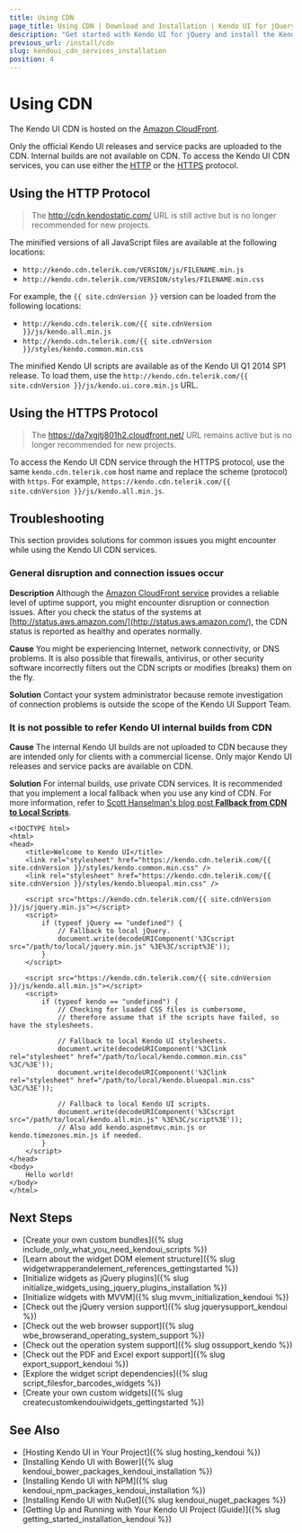 ```yaml
---
title: Using CDN
page_title: Using CDN | Download and Installation | Kendo UI for jQuery
description: "Get started with Kendo UI for jQuery and install the Kendo UI widgets by using the Kendo UI CDN services."
previous_url: /install/cdn
slug: kendoui_cdn_services_installation
position: 4
---
```


# Using CDN

The Kendo UI CDN is hosted on the [Amazon CloudFront](https://aws.amazon.com/cloudfront/).

Only the official Kendo UI releases and service packs are uploaded to the CDN. Internal builds are not available on CDN. To access the Kendo UI CDN services, you can use either the [HTTP](#using-the-http-protocol) or the [HTTPS](#using-the-https-protocol) protocol.

## Using the HTTP Protocol

> The http://cdn.kendostatic.com/ URL is still active but is no longer recommended for new projects.

The minified versions of all JavaScript files are available at the following locations:
* `http://kendo.cdn.telerik.com/VERSION/js/FILENAME.min.js`
* `http://kendo.cdn.telerik.com/VERSION/styles/FILENAME.min.css`

For example, the `{{ site.cdnVersion }}` version can be loaded from the following locations:  
* `http://kendo.cdn.telerik.com/{{ site.cdnVersion }}/js/kendo.all.min.js`
* `http://kendo.cdn.telerik.com/{{ site.cdnVersion }}/styles/kendo.common.min.css`

The minified Kendo UI scripts are available as of the Kendo UI Q1 2014 SP1 release. To load them, use the `http://kendo.cdn.telerik.com/{{ site.cdnVersion }}/js/kendo.ui.core.min.js` URL.

## Using the HTTPS Protocol

> The https://da7xgjtj801h2.cloudfront.net/ URL remains active but is no longer recommended for new projects.

To access the Kendo UI CDN service through the HTTPS protocol, use the same `kendo.cdn.telerik.com` host name and replace the scheme (protocol) with `https`. For example, `https://kendo.cdn.telerik.com/{{ site.cdnVersion }}/js/kendo.all.min.js`.

## Troubleshooting

This section provides solutions for common issues you might encounter while using the Kendo UI CDN services.

### General disruption and connection issues occur

**Description** Although the [Amazon CloudFront service](https://aws.amazon.com/cloudfront/) provides a reliable level of uptime support, you might encounter disruption or connection issues. After you check the status of the systems at [http://status.aws.amazon.com/](http://status.aws.amazon.com/), the CDN status is reported as healthy and operates normally.

**Cause** You might be experiencing Internet, network connectivity, or DNS problems. It is also possible that firewalls, antivirus, or other security software incorrectly filters out the CDN scripts or modifies (breaks) them on the fly.

**Solution** Contact your system administrator because remote investigation of connection problems is outside the scope of the Kendo UI Support Team.

### It is not possible to refer Kendo UI internal builds from CDN

**Cause** The internal Kendo UI builds are not uploaded to CDN because they are intended only for clients with a commercial license. Only major Kendo UI releases and service packs are available on CDN.

**Solution** For internal builds, use private CDN services. It is recommended that you implement a local fallback when you use any kind of CDN. For more information, refer to [Scott Hanselman's blog post **Fallback from CDN to Local Scripts**](http://www.hanselman.com/blog/CDNsFailButYourScriptsDontHaveToFallbackFromCDNToLocalJQuery.aspx).

    <!DOCTYPE html>
    <html>
    <head>
        <title>Welcome to Kendo UI</title>
        <link rel="stylesheet" href="https://kendo.cdn.telerik.com/{{ site.cdnVersion }}/styles/kendo.common.min.css" />
        <link rel="stylesheet" href="https://kendo.cdn.telerik.com/{{ site.cdnVersion }}/styles/kendo.blueopal.min.css" />

        <script src="https://kendo.cdn.telerik.com/{{ site.cdnVersion }}/js/jquery.min.js"></script>
        <script>
            if (typeof jQuery == "undefined") {
                // Fallback to local jQuery.
                document.write(decodeURIComponent('%3Cscript src="/path/to/local/jquery.min.js" %3E%3C/script%3E'));
            }
        </script>

        <script src="https://kendo.cdn.telerik.com/{{ site.cdnVersion }}/js/kendo.all.min.js"></script>
        <script>
            if (typeof kendo == "undefined") {
                // Checking for loaded CSS files is cumbersome,
                // therefore assume that if the scripts have failed, so have the stylesheets.

                // Fallback to local Kendo UI stylesheets.
                document.write(decodeURIComponent('%3Clink rel="stylesheet" href="/path/to/local/kendo.common.min.css" %3C/%3E'));
                document.write(decodeURIComponent('%3Clink rel="stylesheet" href="/path/to/local/kendo.blueopal.min.css" %3C/%3E'));

                // Fallback to local Kendo UI scripts.
                document.write(decodeURIComponent('%3Cscript src="/path/to/local/kendo.all.min.js" %3E%3C/script%3E'));
                // Also add kendo.aspnetmvc.min.js or kendo.timezones.min.js if needed.
            }
        </script>
    </head>
    <body>
        Hello world!
    </body>
    </html>

## Next Steps

* [Create your own custom bundles]({% slug include_only_what_you_need_kendoui_scripts %})
* [Learn about the widget DOM element structure]({% slug widgetwrapperandelement_references_gettingstarted %})
* [Initialize widgets as jQuery plugins]({% slug initialize_widgets_using_jquery_plugins_installation %})
* [Initialize widgets with MVVM]({% slug mvvm_initialization_kendoui %})
* [Check out the jQuery version support]({% slug jquerysupport_kendoui %})
* [Check out the web browser support]({% slug wbe_browserand_operating_system_support %})
* [Check out the operation system support]({% slug ossupport_kendo %})
* [Check out the PDF and Excel export support]({% slug export_support_kendoui %})
* [Explore the widget script dependencies]({% slug script_filesfor_barcodes_widgets %})
* [Create your own custom widgets]({% slug createcustomkendouiwidgets_gettingstarted %})

## See Also

* [Hosting Kendo UI in Your Project]({% slug hosting_kendoui %})
* [Installing Kendo UI with Bower]({% slug kendoui_bower_packages_kendoui_installation %})
* [Installing Kendo UI with NPM]({% slug kendoui_npm_packages_kendoui_installation %})
* [Installing Kendo UI with NuGet]({% slug kendoui_nuget_packages %})
* [Getting Up and Running with Your Kendo UI Project (Guide)]({% slug getting_started_installation_kendoui %})
